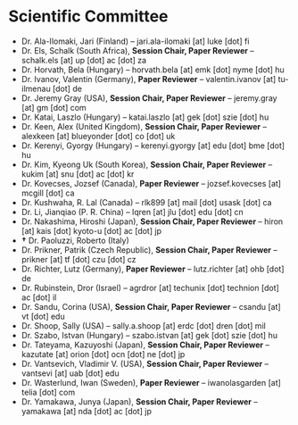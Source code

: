 # Scientific Committee

* Dr. Ala-Ilomaki, Jari (Finland) – jari.ala-ilomaki \[at] luke \[dot] fi
* Dr. Els, Schalk (South Africa), **Session Chair, Paper Reviewer** – schalk.els \[at] up \[dot] ac \[dot] za
* Dr. Horvath, Bela (Hungary) – horvath.bela \[at] emk \[dot] nyme \[dot] hu
* Dr. Ivanov, Valentin (Germany), **Paper Reviewer** – valentin.ivanov \[at] tu-ilmenau \[dot] de
* Dr. Jeremy Gray (USA), **Session Chair, Paper Reviewer** – jeremy.gray \[at] gm \[dot] com
* Dr. Katai, Laszlo (Hungary) – katai.laszlo \[at] gek \[dot] szie \[dot] hu
* Dr. Keen, Alex (United Kingdom), **Session Chair, Paper Reviewer** – alexkeen \[at] blueyonder \[dot] co \[dot] uk
* Dr. Kerenyi, Gyorgy (Hungary) – kerenyi.gyorgy \[at] edu \[dot] bme \[dot] hu
* Dr. Kim, Kyeong Uk (South Korea), **Session Chair, Paper Reviewer** – kukim \[at] snu \[dot] ac \[dot] kr
* Dr. Kovecses, Jozsef (Canada), **Paper Reviewer** – jozsef.kovecses \[at] mcgill \[dot] ca
* Dr. Kushwaha, R. Lal (Canada) – rlk899 \[at] mail \[dot] usask \[dot] ca
* Dr. Li, Jianqiao (P. R. China) – lqren \[at] jlu \[dot] edu \[dot] cn
* Dr. Nakashima, Hiroshi (Japan), **Session Chair, Paper Reviewer** – hiron \[at] kais \[dot] kyoto-u \[dot] ac \[dot] jp
* **†** Dr. Paoluzzi, Roberto (Italy)
* Dr. Prikner, Patrik (Czech Republic), **Session Chair, Paper Reviewer** – prikner \[at] tf \[dot] czu \[dot] cz
* Dr. Richter, Lutz (Germany), **Paper Reviewer** – lutz.richter \[at] ohb \[dot] de
* Dr. Rubinstein, Dror (Israel) – agrdror \[at] techunix \[dot] technion \[dot] ac \[dot] il
* Dr. Sandu, Corina (USA), **Session Chair, Paper Reviewer** – csandu \[at] vt \[dot] edu
* Dr. Shoop, Sally (USA) – sally.a.shoop \[at] erdc \[dot] dren \[dot] mil
* Dr. Szabo, Istvan (Hungary) – szabo.istvan \[at] gek \[dot] szie \[dot] hu
* Dr. Tateyama, Kazuyoshi (Japan), **Session Chair, Paper Reviewer** – kazutate \[at] orion \[dot] ocn \[dot] ne \[dot] jp
* Dr. Vantsevich, Vladimir V. (USA), **Session Chair, Paper Reviewer** – vantsevi \[at] uab \[dot] edu
* Dr. Wasterlund, Iwan (Sweden), **Paper Reviewer** – iwanolasgarden \[at] telia \[dot] com
* Dr. Yamakawa, Junya (Japan), **Session Chair, Paper Reviewer** – yamakawa \[at] nda \[dot] ac \[dot] jp
